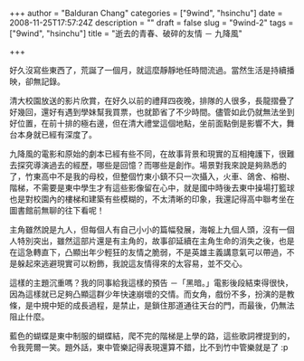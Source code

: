 +++
author = "Balduran Chang"
categories = ["9wind", "hsinchu"]
date = 2008-11-25T17:57:24Z
description = ""
draft = false
slug = "9wind-2"
tags = ["9wind", "hsinchu"]
title = "逝去的青春、破碎的友情 － 九降風"

+++


好久沒寫些東西了，荒誕了一個月，就這麼靜靜地任時間流過。當然生活是持續播映，卻無記錄。

清大校園放送的影片欣賞，在好久以前的禮拜四夜晚，排隊的人很多，長龍摺疊了好幾回，還好有遇到學妹幫我買票，也就節省了不少時間。儘管如此仍就無法坐到好位置，在前十排的極右邊，但在清大禮堂這個地點，坐前面點倒是影響不大，舞台本身就已經有深度了。

九降風的電影和原始的劇本已經有些不同，在故事背景和現實的互相掩護下，很難去探究導演過去的經歷，哪些是回憶？而哪些是創作。場景對我來說是夠熟悉的了，竹東高中不是我的母校，但整個竹東小鎮不只一次攝入，火車、鴿舍、榕樹、階梯，不需要是東中學生才有這些影像留在心中，就是國中時後去東中操場打籃球也是對校園內的樓梯和建築有些模糊的，不太清晰的印象，我還記得高中聯考坐在圖書館前無聊的往下看呢！

主角雖然說是九人，但每個人有自己小小的篇幅發展，海報上九個人頭，沒有一個人特別突出，雖然這部片還是有主角的，故事卻延續在主角生命的消失之後，也是在這急轉直下，凸顯出年少輕狂的友情之脆弱，不是英雄主義講意氣可以帶過，不是躲起來逃避現實可以粉飾，我說這友情得來的太容易，並不交心。

這樣的主題沉重嗎？我的同事給我這樣的預告 －「黑暗。」電影後段結束得很快，因為這樣就已足夠凸顯這群少年快速崩壞的交情。而女角，戲份不多，扮演的是教條，是中規中矩的成長過程，是禁止，是鎖住那道通往天台的門，而最後，仍無法阻止什麼。

藍色的蝴蝶是東中制服的蝴蝶結，爬不完的階梯是上學的路，這些歌詞裡提到的，令我莞爾一笑。題外話，東中管樂記得表現還算不錯，比不到竹中管樂就是了 :p

